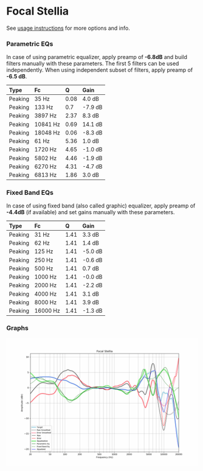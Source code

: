 # Focal Stellia
See [usage instructions](https://github.com/jaakkopasanen/AutoEq#usage) for more options and info.

### Parametric EQs
In case of using parametric equalizer, apply preamp of **-6.8dB** and build filters manually
with these parameters. The first 5 filters can be used independently.
When using independent subset of filters, apply preamp of **-6.5 dB**.

| Type    | Fc       |    Q | Gain    |
|:--------|:---------|:-----|:--------|
| Peaking | 35 Hz    | 0.08 | 4.0 dB  |
| Peaking | 133 Hz   | 0.7  | -7.9 dB |
| Peaking | 3897 Hz  | 2.37 | 8.3 dB  |
| Peaking | 10841 Hz | 0.69 | 14.1 dB |
| Peaking | 18048 Hz | 0.06 | -8.3 dB |
| Peaking | 61 Hz    | 5.36 | 1.0 dB  |
| Peaking | 1720 Hz  | 4.65 | -1.0 dB |
| Peaking | 5802 Hz  | 4.46 | -1.9 dB |
| Peaking | 6270 Hz  | 4.31 | -4.7 dB |
| Peaking | 6813 Hz  | 1.86 | 3.0 dB  |

### Fixed Band EQs
In case of using fixed band (also called graphic) equalizer, apply preamp of **-4.4dB**
(if available) and set gains manually with these parameters.

| Type    | Fc       |    Q | Gain    |
|:--------|:---------|:-----|:--------|
| Peaking | 31 Hz    | 1.41 | 3.3 dB  |
| Peaking | 62 Hz    | 1.41 | 1.4 dB  |
| Peaking | 125 Hz   | 1.41 | -5.0 dB |
| Peaking | 250 Hz   | 1.41 | -0.6 dB |
| Peaking | 500 Hz   | 1.41 | 0.7 dB  |
| Peaking | 1000 Hz  | 1.41 | -0.0 dB |
| Peaking | 2000 Hz  | 1.41 | -2.2 dB |
| Peaking | 4000 Hz  | 1.41 | 3.1 dB  |
| Peaking | 8000 Hz  | 1.41 | 3.9 dB  |
| Peaking | 16000 Hz | 1.41 | -1.3 dB |

### Graphs
![](./Focal%20Stellia.png)